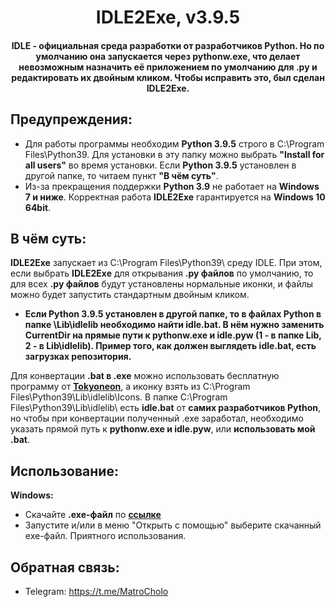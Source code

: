 <h1 align="center">IDLE2Exe, v3.9.5</h1>
<h4 align="center">IDLE - официальная среда разработки от разработчиков Python. Но по умолчанию она запускается через pythonw.exe, что делает невозможным назначить её приложением по умолчанию для .py и редактировать их двойным кликом. Чтобы исправить это, был сделан IDLE2Exe.</h4>

## Предупреждения:
- Для работы программы необходим **Python 3.9.5** строго в C:\Program Files\Python39. Для установки в эту папку можно выбрать **"Install for all users"** во время установки.
Если **Python 3.9.5** установлен в другой папке, то читаем пункт **"В чём суть"**.
- Из-за прекращения поддержки **Python 3.9** не работает на **Windows 7 и ниже**. Корректная работа **IDLE2Exe** гарантируется на **Windows 10 64bit**.
## В чём суть: 

**IDLE2Exe** запускает из C:\Program Files\Python39\ среду IDLE. При этом, если выбрать **IDLE2Exe** для открывания **.py файлов** по умолчанию, то для всех **.py файлов** будут установлены нормальные иконки, и файлы можно будет запустить стандартным двойным кликом.

- **Если Python 3.9.5 установлен в другой папке, то в файлах Python в папке \Lib\idlelib необходимо найти idle.bat. В нём нужно заменить CurrentDir на прямые пути к pythonw.exe и idle.pyw (1 - в папке Lib, 2 - в Lib\idlelib). Пример того, как должен выглядеть idle.bat, есть загрузках репозитория.**

Для конвертации **.bat в .exe** можно использовать бесплатную программу от **[Tokyoneon](https://github.com/tokyoneon/B2E)**, а иконку взять из C:\Program Files\Python39\Lib\idlelib\Icons. В папке C:\Program Files\Python39\Lib\idlelib\ есть **idle.bat** от **самих разработчиков Python**, но чтобы при конвертации полученный .exe заработал, необходимо указать прямой путь к **pythonw.exe и idle.pyw**, или **использовать мой .bat**.

## Использование:
**Windows:**
- Скачайте **.exe-файл** по **[ссылке](https://github.com/MatroCholo/exeidle/releases)**
- Запустите и/или в меню "Открыть с помощью" выберите скачанный exe-файл. Приятного использования.

## Обратная связь:
- Telegram: https://t.me/MatroCholo
